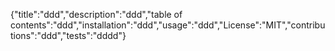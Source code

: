 {"title":"ddd","description":"ddd","table of contents":"ddd","installation":"ddd","usage":"ddd","License":"MIT","contributions":"ddd","tests":"dddd"}